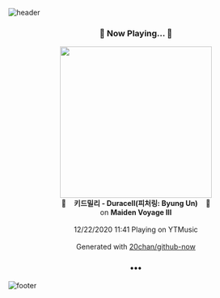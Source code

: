 ![header](https://capsule-render.vercel.app/api?type=wave&height=170&section=header&text=Hi.%20I'm%20SHIFT&fontColor=090707&fontAlignX=45&fontAlignY=65&fontSize=100)

<h3 align="center">🎵 Now Playing... 🎵</h3>
<p align="center">
  <a href="https://music.youtube.com/channel/UCYzWVpdZqtp6Ihtzy4_9M3g">
    <img width="300" src="https://lh3.googleusercontent.com/H63MSh3OB-SEL6SqQGYCaE1l5kRaPNmfJtyG0PfEr-pAsYmGoaou2qyZK8m8MilK8xqDKygPxOu3lKs">
  </a>
  <br>
  🎵&nbsp&nbsp&nbsp <b>키드밀리 - Duracell(피처링: Byung Un)</b> &nbsp&nbsp&nbsp🎵
  <br>
  on <b>Maiden Voyage III</b>
  
  <br />
  <br />
  12/22/2020 11:41 Playing on YTMusic
  <br />
  <br />
  Generated with <a href="https://github.com/20chan/github-now">20chan/github-now</a>
</p>

<h3 align="center">•••</h3>

![footer](https://capsule-render.vercel.app/api?type=wave&height=150&section=footer)
